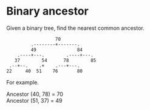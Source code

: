 # Binary ancestor

Given a binary tree, find the nearest common ancestor.

```
                  70
         .--------+-------.
         49               84
    .----+---.        .----+---.
   37        54      78        85
 .--+--.    .+    .---+---.
22     40  51    76       80

```

For example.

Ancestor (40, 78) = 70 <br />
Ancestor (51, 37) = 49
